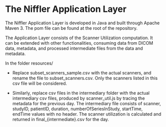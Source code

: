 # The Niffler Application Layer

The Niffler Application Layer is developed in Java and built through Apache Maven 3. The pom file can be found at the root of the repository.

The Application Layer consists of the Scanner Utilization computation. It can be extended with other functionalities, consuming data from DICOM data, metadata, and processed intermediate files from the data and metadata.


In the folder resources/

* Replace subset_scanners_sample.csv with the actual scanners, and rename the file to subset_scanners.csv. Only the scanners listed in this csv file will be considered.

* Similarly, replace csv files in the intermediary folder with the actual intermediary csv files, produced by scanner_util.js by tracing the metadata for the previous day. The intermediary file consists of scanner, studyID, patientID, duration, numberOfSeriesInStudy, startTime, endTime values with no header. The scanner utilization is calculated and returned in final_{intermediate}.csv for the day.
